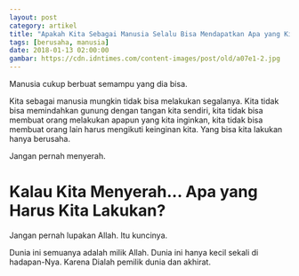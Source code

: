 ```yaml
---
layout: post
category: artikel
title: "Apakah Kita Sebagai Manusia Selalu Bisa Mendapatkan Apa yang Kita Inginkan?"
tags: [berusaha, manusia]
date: 2018-01-13 02:00:00
gambar: https://cdn.idntimes.com/content-images/post/old/a07e1-2.jpg
---
```


Manusia cukup berbuat semampu yang dia bisa.

Kita sebagai manusia mungkin tidak bisa melakukan segalanya. Kita tidak bisa memindahkan gunung dengan tangan kita sendiri, kita tidak bisa membuat orang melakukan apapun yang kita inginkan, kita tidak bisa membuat orang lain harus mengikuti keinginan kita. Yang bisa kita lakukan hanya berusaha.

Jangan pernah menyerah.

# Kalau Kita Menyerah... Apa yang Harus Kita Lakukan?

Jangan pernah lupakan Allah. Itu kuncinya.

Dunia ini semuanya adalah milik Allah. Dunia ini hanya kecil sekali di hadapan-Nya. Karena Dialah pemilik dunia dan akhirat.